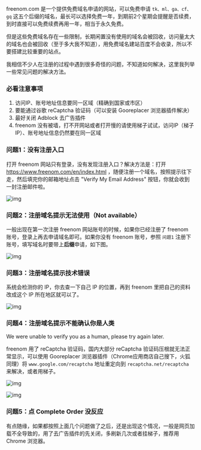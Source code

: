 freenom.com 是一个提供免费域名申请的网站，可以免费申请 `tk、ml、ga、cf、gq` 这五个后缀的域名，最长可以选择免费一年，到期前2个星期会提醒是否续费，到时直接可以免费续费再用一年，相当于永久免费。

但是这些免费域名存在一些限制，长期闲置没有使用的域名会被回收，访问量太大的域名也会被回收（至于多大我不知道），用免费域名建站百度不会收录，所以不要搭建比较重要的站点。

我相信不少人在注册的过程中遇到很多奇怪的问题，不知道如何解决，这里我列举一些常见问题的解决方法。

### 必看注意事项

1. 访问IP、账号地址信息要同一区域（精确到国家或市区）
2. 要能通过谷歌 reCaptcha 验证码（可以安装 Gooreplacer 浏览器插件解决）
3. 最好关闭 Adblock 去广告插件
4. freenom 没有被墙，打不开网站或者打开慢的请使用梯子试试，访问IP（梯子IP）、账号地址信息仍然要在同一区域

### 问题1：没有注册入口

打开 freenom 网站只有登录，没有发现注册入口？解决方法是：打开 https://www.freenom.com/en/index.html ，随便注册一个域名，按照提示往下走，然后填完你的邮箱地址点击 "Verify My Email Address" 按钮，你就会收到一封注册邮件啦。

![img](https://view.amogu.cn/images/2020/08/26/20200516192958.jpg)

### 问题2：注册域名提示无法使用（Not available）

一般出现在第一次注册 freenom 网站账号的时候，如果你已经注册了 freenom 账号，登录上再去申请域名即可。如果你没有 freenom 账号，参照 `问题1` 注册下账号，填写域名时要带上**后缀**申请，如下图。

![img](https://view.amogu.cn/images/2020/08/26/20200516192915.jpg)

### 问题3：注册域名提示技术错误

系统会检测你的 IP，你去查一下自己 IP 的位置，再到 freenom 里把自己的资料改成这个 IP 所在地区就可以了。

![img](https://view.amogu.cn/images/2020/08/26/20200516193016.jpg)

### 问题4：注册域名提示不能确认你是人类

We were unable to verify you as a human, please try again later.

freenom 用了 reCaptcha 验证码，国内大部分 reCaptcha 验证码压根就无法正常显示，可以使用 Gooreplacer 浏览器插件（Chrome应用商店自己搜下，火狐同理）将 `www.google.com/recaptcha` 地址重定向到 `recaptcha.net/recaptcha` 来解决，或者用梯子。

![img](https://view.amogu.cn/images/2020/08/26/20200516193034.jpg)

![img](https://view.amogu.cn/images/2020/08/26/20200516193044.jpg)

### 问题5：点 Complete Order 没反应

有点随缘，如果都按照上面几个问题做了之后，还是出现这个情况，一般是网页加载不全导致的，用了去广告插件的先关闭，多刷新几次或者挂梯子，推荐用 Chrome 浏览器。